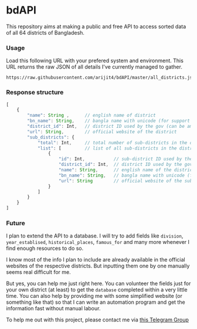 # bdAPI

This repository aims at making a public and free API to access sorted data of all 64 districts of Bangladesh.

### Usage

Load this following URL with your prefered system and environment. This URL returns the raw JSON of all details I've currently managed to gather.
``` url
https://raw.githubusercontent.com/arijit4/bdAPI/master/all_districts.json
```

### Response structure

``` javascript
[
    {
        "name": String ,      // english name of district
        "bn_name": String,    // bangla name with unicode (for support with UTF-8)
        "district_id": Int,   // district ID used by the gov (can be among 1 to 64)
        "url": String,        // official website of the district
        "sub_districts": {
            "total": Int,     // total number of sub-districts in the district
            "list": [         // list of all sub-districts in the district
                {
                    "id": Int,           // sub-district ID used by the gov
                    "district_id": Int,  // district ID used by the gov (can be among 1 to 64)
                    "name": String,      // english name of the district
                    "bn_name": String,   // bangla name with unicode (for support with UTF-8)
                    "url": String        // official website of the sub-district
                }
            ]
        }
    }
]
```

### Future

I plan to extend the API to a database. I will try to add fields like `division`, `year_establised`, `historical_places`, `famous_for` and many more whenever I find enough resources to do so.

I know most of the info I plan to include are already available in the official websites of the respective districts. But inputting them one by one manually seems real difficult for me.

But yes, you can help me just right here. You can volunteer the fields just for your own district (at least) to get the `database` completed within a very little time. You can also help by providing me with some simplified website (or something like that) so that I can write an automation program and get the information fast without manual labour.

To help me out with this project, please contact me via [this Telegram Group](t.me/bdAPI_chat)
